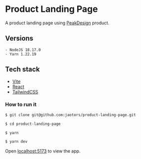 # Product Landing Page

A product landing page using [PeakDesign](https://www.peakdesign.com/) product.

## Versions
```
- NodeJS 18.17.0
- Yarn 1.22.19
```

## Tech stack
- [Vite](https://vitejs.dev/)
- [React](https://react.dev/)
- [TailwindCSS](https://tailwindcss.com/)

### How to run it

```bash
$ git clone git@github.com:jaotors/product-landing-page.git

$ cd product-landing-page

$ yarn

$ yarn dev
```
Open [localhost:5173](http://localhost:5173/) to view the app.
